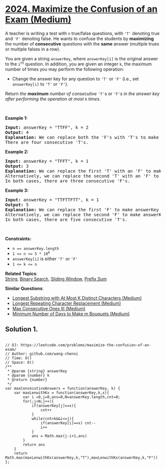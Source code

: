 # [2024. Maximize the Confusion of an Exam (Medium)](https://leetcode.com/problems/maximize-the-confusion-of-an-exam/)

<p>A teacher is writing a test with <code>n</code> true/false questions, with <code>'T'</code> denoting true and <code>'F'</code> denoting false. He wants to confuse the students by <strong>maximizing</strong> the number of <strong>consecutive</strong> questions with the <strong>same</strong> answer (multiple trues or multiple falses in a row).</p>

<p>You are given a string <code>answerKey</code>, where <code>answerKey[i]</code> is the original answer to the <code>i<sup>th</sup></code> question. In addition, you are given an integer <code>k</code>, the maximum number of times you may perform the following operation:</p>

<ul>
	<li>Change the answer key for any question to <code>'T'</code> or <code>'F'</code> (i.e., set <code>answerKey[i]</code> to <code>'T'</code> or <code>'F'</code>).</li>
</ul>

<p>Return <em>the <strong>maximum</strong> number of consecutive</em> <code>'T'</code>s or <code>'F'</code>s <em>in the answer key after performing the operation at most</em> <code>k</code> <em>times</em>.</p>

<p>&nbsp;</p>
<p><strong>Example 1:</strong></p>

<pre><strong>Input:</strong> answerKey = "TTFF", k = 2
<strong>Output:</strong> 4
<strong>Explanation:</strong> We can replace both the 'F's with 'T's to make answerKey = "<u>TTTT</u>".
There are four consecutive 'T's.
</pre>

<p><strong>Example 2:</strong></p>

<pre><strong>Input:</strong> answerKey = "TFFT", k = 1
<strong>Output:</strong> 3
<strong>Explanation:</strong> We can replace the first 'T' with an 'F' to make answerKey = "<u>FFF</u>T".
Alternatively, we can replace the second 'T' with an 'F' to make answerKey = "T<u>FFF</u>".
In both cases, there are three consecutive 'F's.
</pre>

<p><strong>Example 3:</strong></p>

<pre><strong>Input:</strong> answerKey = "TTFTTFTT", k = 1
<strong>Output:</strong> 5
<strong>Explanation:</strong> We can replace the first 'F' to make answerKey = "<u>TTTTT</u>FTT"
Alternatively, we can replace the second 'F' to make answerKey = "TTF<u>TTTTT</u>". 
In both cases, there are five consecutive 'T's.
</pre>

<p>&nbsp;</p>
<p><strong>Constraints:</strong></p>

<ul>
	<li><code>n == answerKey.length</code></li>
	<li><code>1 &lt;= n &lt;= 5 * 10<sup>4</sup></code></li>
	<li><code>answerKey[i]</code> is either <code>'T'</code> or <code>'F'</code></li>
	<li><code>1 &lt;= k &lt;= n</code></li>
</ul>

**Related Topics**:  
[String](https://leetcode.com/tag/string/), [Binary Search](https://leetcode.com/tag/binary-search/), [Sliding Window](https://leetcode.com/tag/sliding-window/), [Prefix Sum](https://leetcode.com/tag/prefix-sum/)

**Similar Questions**:

- [Longest Substring with At Most K Distinct Characters (Medium)](https://leetcode.com/problems/longest-substring-with-at-most-k-distinct-characters/)
- [Longest Repeating Character Replacement (Medium)](https://leetcode.com/problems/longest-repeating-character-replacement/)
- [Max Consecutive Ones III (Medium)](https://leetcode.com/problems/max-consecutive-ones-iii/)
- [Minimum Number of Days to Make m Bouquets (Medium)](https://leetcode.com/problems/minimum-number-of-days-to-make-m-bouquets/)

## Solution 1.

```JS

// OJ: https://leetcode.com/problems/maximize-the-confusion-of-an-exam/
// Author: github.com/wang-chenxi
// Time: O()
// Space: O()
/**
 * @param {string} answerKey
 * @param {number} k
 * @return {number}
 */
var maxConsecutiveAnswers = function(answerKey, k) {
    var maxLenwithKx = function(answerKey,k,x){
        var i =0,j=0,ans=0,N=answerKey.length,cnt=0;
        for(;j<N;j++){
            if(answerKey[j]==x){
                cnt++
            }
            while(cnt>k&&i<=j){
                if(answerKey[i]==x) cnt--
                i++
            }
            ans = Math.max(j-i+1,ans)
        }
        return ans
    }
    return Math.max(maxLenwithKx(answerKey,k,"T"),maxLenwithKx(answerKey,k,"F"))
};

```
